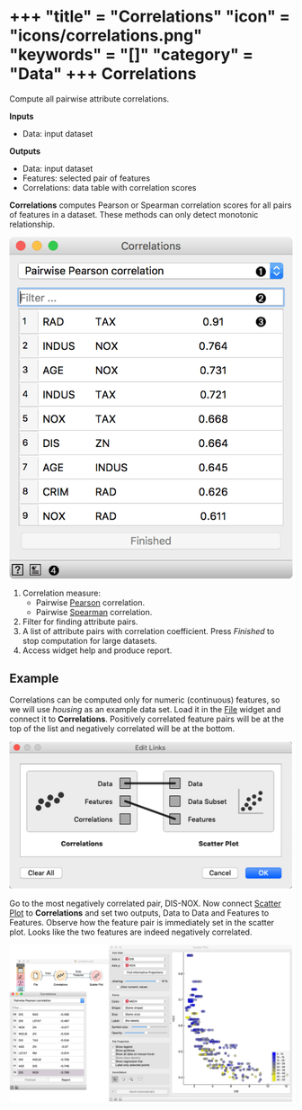 +++
"title" = "Correlations"
"icon" = "icons/correlations.png"
"keywords" = "[]"
"category" = "Data"
+++
Correlations
============

Compute all pairwise attribute correlations.

**Inputs**

- Data: input dataset

**Outputs**

- Data: input dataset
- Features: selected pair of features
- Correlations: data table with correlation scores

**Correlations** computes Pearson or Spearman correlation scores for all pairs of features in a dataset. These methods can only detect monotonic relationship.

![](/images/data/Correlations-stamped.png)

1. Correlation measure:
   - Pairwise [Pearson](https://en.wikipedia.org/wiki/Pearson_correlation_coefficient) correlation.
   - Pairwise [Spearman](https://en.wikipedia.org/wiki/Spearman%27s_rank_correlation_coefficient) correlation.
2. Filter for finding attribute pairs.
3. A list of attribute pairs with correlation coefficient. Press *Finished* to stop computation for large datasets.
4. Access widget help and produce report.

Example
-------

Correlations can be computed only for numeric (continuous) features, so we will use *housing* as an example data set. Load it in the [File](file.md) widget and connect it to **Correlations**. Positively correlated feature pairs will be at the top of the list and negatively correlated will be at the bottom.

![](/images/data/Correlations-links.png)

Go to the most negatively correlated pair, DIS-NOX. Now connect [Scatter Plot](/widget-catalog/visualize/scatterplot) to **Correlations** and set two outputs, Data to Data and Features to Features. Observe how the feature pair is immediately set in the scatter plot. Looks like the two features are indeed negatively correlated.

![](/images/data/Correlations-Example.png)
